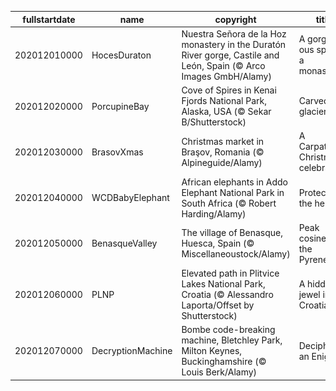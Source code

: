 |fullstartdate|name|copyright|title|image|
|--|--|--|--|--|
202012010000|HocesDuraton|Nuestra Señora de la Hoz monastery in the Duratón River gorge, Castile and León, Spain (© Arco Images GmbH/Alamy)|A gorge-ous spot for a monastery|![](/en-GB/2020/12/202012010000HocesDuraton.jpg)|
202012020000|PorcupineBay|Cove of Spires in Kenai Fjords National Park, Alaska, USA (© Sekar B/Shutterstock)|Carved by glaciers|![](/en-GB/2020/12/202012020000PorcupineBay.jpg)|
202012030000|BrasovXmas|Christmas market in Braşov, Romania (© Alpineguide/Alamy)|A Carpathian Christmas celebration|![](/en-GB/2020/12/202012030000BrasovXmas.jpg)|
202012040000|WCDBabyElephant|African elephants in Addo Elephant National Park in South Africa (© Robert Harding/Alamy)|Protecting the herd|![](/en-GB/2020/12/202012040000WCDBabyElephant.jpg)|
202012050000|BenasqueValley|The village of Benasque, Huesca, Spain (© Miscellaneoustock/Alamy)|Peak cosiness in the Pyrenees|![](/en-GB/2020/12/202012050000BenasqueValley.jpg)|
202012060000|PLNP|Elevated path in Plitvice Lakes National Park, Croatia (© Alessandro Laporta/Offset by Shutterstock)|A hidden jewel in Croatia|![](/en-GB/2020/12/202012060000PLNP.jpg)|
202012070000|DecryptionMachine|Bombe code-breaking machine, Bletchley Park, Milton Keynes, Buckinghamshire (© Louis Berk/Alamy)|Deciphering an Enigma|![](/en-GB/2020/12/202012070000DecryptionMachine.jpg)|

